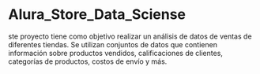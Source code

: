# Alura_Store_Data_Sciense
ste proyecto tiene como objetivo realizar un análisis de datos de ventas de diferentes tiendas. Se utilizan conjuntos de datos que contienen información sobre productos vendidos, calificaciones de clientes, categorías de productos, costos de envío y más.
